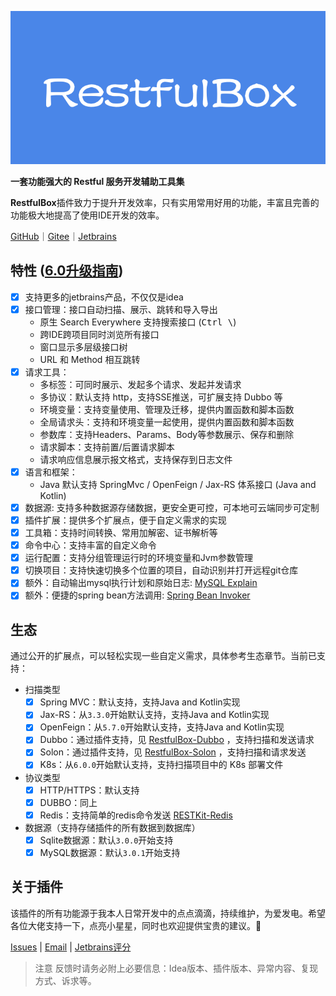 [![](images/273720423250221.png)](https://github.com/newhoo/RestfulBox)

**一套功能强大的 Restful 服务开发辅助工具集**

**RestfulBox**插件致力于提升开发效率，只有实用常用好用的功能，丰富且完善的功能极大地提高了使用IDE开发的效率。

[GitHub](https://github.com/newhoo/RestfulBox)｜[Gitee](https://gitee.com/newhoo/RestfulBox)｜[Jetbrains](https://plugins.jetbrains.com/plugin/14723-restfulbox)

## 特性 ([6.0升级指南](./6.0升级指南.md))
- [x] 支持更多的jetbrains产品，不仅仅是idea
- [x] 接口管理：接口自动扫描、展示、跳转和导入导出
  - 原生 Search Everywhere 支持搜索接口 (<kbd>Ctrl \\</kbd>)
  - 跨IDE跨项目同时浏览所有接口
  - 窗口显示多层级接口树
  - URL 和 Method 相互跳转
- [x] 请求工具：
  - 多标签：可同时展示、发起多个请求、发起并发请求
  - 多协议：默认支持 http，支持SSE推送，可扩展支持 Dubbo 等
  - 环境变量：支持变量使用、管理及迁移，提供内置函数和脚本函数
  - 全局请求头：支持和环境变量一起使用，提供内置函数和脚本函数
  - 参数库：支持Headers、Params、Body等参数展示、保存和删除
  - 请求脚本：支持前置/后置请求脚本
  - 请求响应信息展示报文格式，支持保存到日志文件
- [x] 语言和框架：
  - Java 默认支持 SpringMvc / OpenFeign / Jax-RS 体系接口 (Java and Kotlin)
- [x] 数据源: 支持多种数据源存储数据，更安全更可控，可本地可云端同步可定制
- [x] 插件扩展：提供多个扩展点，便于自定义需求的实现
- [X] 工具箱：支持时间转换、常用加解密、证书解析等
- [X] 命令中心：支持丰富的自定义命令
- [X] 运行配置：支持分组管理运行时的环境变量和Jvm参数管理
- [X] 切换项目：支持快速切换多个位置的项目，自动识别并打开远程git仓库
- [X] 额外：自动输出mysql执行计划和原始日志: <a href="https://github.com/newhoo/mysql-explain">MySQL Explain</a>
- [X] 额外：便捷的spring bean方法调用: <a href="https://github.com/newhoo/bean-invoker">Spring Bean Invoker</a>

## 生态

通过公开的扩展点，可以轻松实现一些自定义需求，具体参考生态章节。当前已支持：
- 扫描类型
  - [x] Spring MVC：默认支持，支持Java and Kotlin实现
  - [x] Jax-RS：从`3.3.0`开始默认支持，支持Java and Kotlin实现
  - [x] OpenFeign：从`5.7.0`开始默认支持，支持Java and Kotlin实现
  - [x] Dubbo：通过插件支持，见 [RestfulBox-Dubbo](https://github.com/newhoo/RestfulBox-Dubbo) ，支持扫描和发送请求
  - [x] Solon：通过插件支持，见 [RestfulBox-Solon](https://github.com/newhoo/RestfulBox-Solon) ，支持扫描和请求发送
  - [x] K8s：从`6.0.0`开始默认支持，支持扫描项目中的 K8s 部署文件
- 协议类型
  - [x] HTTP/HTTPS：默认支持
  - [x] DUBBO：同上
  - [x] Redis：支持简单的redis命令发送 [RESTKit-Redis](https://github.com/newhoo/RESTKit-Redis)
- 数据源（支持存储插件的所有数据到数据库）
  - [x] Sqlite数据源：默认`3.0.0`开始支持
  - [x] MySQL数据源：默认`3.0.1`开始支持

## 关于插件

该插件的所有功能源于我本人日常开发中的点点滴滴，持续维护，为爱发电。希望各位大佬支持一下，点亮小星星，同时也欢迎提供宝贵的建议。:star2:

[Issues](https://github.com/newhoo/RestfulBox/issues) | [Email](mailto:dev2n@qq.com) | [Jetbrains评分](https://plugins.jetbrains.com/plugin/14723-restfulbox/reviews)

> 注意
> 反馈时请务必附上必要信息：Idea版本、插件版本、异常内容、复现方式、诉求等。
